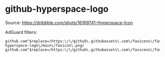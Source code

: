 # github-hyperspace-logo

Source: https://dribbble.com/shots/16169741-Hyperspace-Icon

AdGuard filters:

```
github.com^$replace=/https:\/\/github\.githubassets\.com\/favicons\/favicon.*\.png/https:\/\/raw\.githubusercontent\.com\/aluxian\/github-hyperspace-logo\/main\/favicon\.png/
github.com^$replace=/https:\/\/github\.githubassets\.com\/favicons\/favicon\.svg//
```
